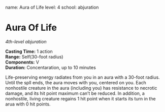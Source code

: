 name: Aura of Life
level: 4
school: abjuration

# Aura Of Life 
_4th-level abjuration_

**Casting Time:** 1 action  
**Range:** Self(30-foot radius)  
**Components:** V  
**Duration:** Concentaration, up to 10 minutes 

Life-preserving energy radiates from you in an aura with a 30-foot radius. 
Until the spll ends, the aura moves with you, centered on you. Each nonhostile creature in the aura (including you) has resistance to necrotic damage, and its hit point maximum can’t be reduced. In addition, a nonhostile, living creature regains 1 hit point when it starts its turn in the arua with 0 hit points.